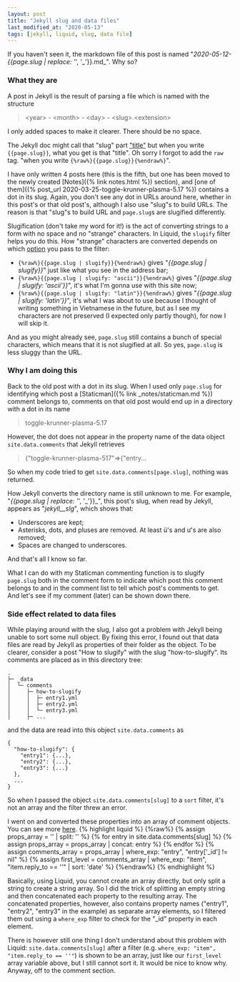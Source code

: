 ```yaml
---
layout: post
title: "Jekyll slug and data files"
last_modified_at: "2020-05-13"
tags: [jekyll, liquid, slug, data file]
---
```


If you haven't seen it, the markdown file of this post is named "_2020-05-12-{{page.slug | replace: '_', '\_'}}.md_". Why so?

### What they are

A post in Jekyll is the result of parsing a file which is named with the structure

> \<year\> - \<month\> - \<day\> - \<slug\>.\<extension\>

I only added spaces to make it clearer. There should be no space.

The Jekyll doc might call that "slug" part ["title"](https://jekyllrb.com/docs/posts/#creating-posts) but when you write `{{page.slug}}`, what you get is that "title". Oh sorry I forgot to add the `raw` tag. "when you write `{%raw%}{{page.slug}}{%endraw%}`".

I have only written 4 posts here (this is the fifth, but one has been moved to the newly created [Notes]({% link notes.html %}) section), and [one of them]({% post_url 2020-03-25-toggle-krunner-plasma-5.17 %}) contains a dot in its slug. Again, you don't see any dot in URLs around here, whether in this post's or that old post's, although I also use "slug"s to build URLs. The reason is that "slug"s to build URL and `page.slug`s are slugified differently.

Slugification (don't take my word for it!) is the act of converting strings to a form with no space and no "strange" characters. In Liquid, the `slugify` filter helps you do this. How "strange" characters are converted depends on which [option](https://jekyllrb.com/docs/liquid/filters/#options-for-the-slugify-filter) you pass to the filter:
- `{%raw%}{{page.slug | slugify}}{%endraw%}` gives "_{{page.slug | slugify}}_" just like what you see in the address bar;
- `{%raw%}{{page.slug | slugify: "ascii"}}{%endraw%}` gives "_{{page.slug | slugify: 'ascii'}}_", it's what I'm gonna use with this site now;
- `{%raw%}{{page.slug | slugify: "latin"}}{%endraw%}` gives "_{{page.slug | slugify: 'latin'}}_", it's what I was about to use because I thought of writing something in Vietnamese in the future, but as I see my characters are not preserved (I expected only partly though), for now I will skip it.

And as you might already see, `page.slug` still contains a bunch of special characters, which means that it is not slugified at all. So yes, `page.slug` is less sluggy than the URL.

### Why I am doing this

Back to the old post with a dot in its slug. When I used only `page.slug` for identifying which post a [Staticman]({% link _notes/staticman.md %}) comment belongs to, comments on that old post would end up in a directory with a dot in its name

> toggle-krunner-plasma-5.17

However, the dot does not appear in the property name of the data object `site.data.comments` that Jekyll retrieves

> {"toggle-krunner-plasma-517"=>{"entry...

So when my code tried to get `site.data.comments[page.slug]`, nothing was returned.

How Jekyll converts the directory name is still unknown to me. For example, "_{{page.slug | replace: '_', '\_'}}_", this post's slug, when read by Jekyll, appears as "_jekyll\_\_slg_", which shows that:
- Underscores are kept;
- Asterisks, dots, and pluses are removed. At least ü's and ư's are also removed;
- Spaces are changed to underscores.

And that's all I know so far.

What I can do with my Staticman commenting function is to slugify `page.slug` both in the comment form to indicate which post this comment belongs to and in the comment list to tell which post's comments to get. And let's see if my comment (later) can be shown down there.

### Side effect related to data files

While playing around with the slug, I also got a problem with Jekyll being unable to sort some null object. By fixing this error, I found out that data files are read by Jekyll as properties of their folder as the object. To be clearer, consider a post "How to slugify" with the slug "how-to-slugify". Its comments are placed as in this directory tree:
```
.
├─ _data
│  └─ comments
│     ├─ how-to-slugify
│     │  ├─ entry1.yml
│     │  ├─ entry2.yml
│     │  └─ entry3.yml
│     ├─ ...
```
and the data are read into this object `site.data.comments` as
```
{
  "how-to-slugify": {
    "entry1": {...},
    "entry2": {...},
    "entry3": {...}
  },
  ...
} 
```
So when I passed the object `site.data.comments[slug]` to a `sort` filter, it's not an array and the filter threw an error.

I went on and converted these properties into an array of comment objects. You can see more [here](https://github.com/PhuNH/phunh.github.io/blob/master/_includes/comments.html).
{% highlight liquid %}
{%raw%}
{% assign props_array = '' | split: '' %}
{% for entry in site.data.comments[slug] %}
  {% assign props_array = props_array | concat: entry %}
{% endfor %}
{% assign comments_array = props_array | where_exp: "entry", "entry['_id'] != nil" %}
{% assign first_level = comments_array | where_exp: "item", "item.reply_to == ''" | sort: 'date' %}
{%endraw%}
{% endhighlight %}

Basically, using Liquid, you cannot create an array directly, but only split a string to create a string array. So I did the trick of splitting an empty string and then concatenated each property to the resulting array. The concatenated properties, however, also contains property names ("entry1", "entry2", "entry3" in the example) as separate array elements, so I filtered them out using a `where_exp` filter to check for the "_id" property in each element.

There is however still one thing I don't understand about this problem with Liquid: `site.data.comments[slug]` after a filter (e.g. `where_exp: "item", "item.reply_to == ''"`) is shown to be an array, just like our `first_level` array variable above, but I still cannot sort it. It would be nice to know why. Anyway, off to the comment section.
